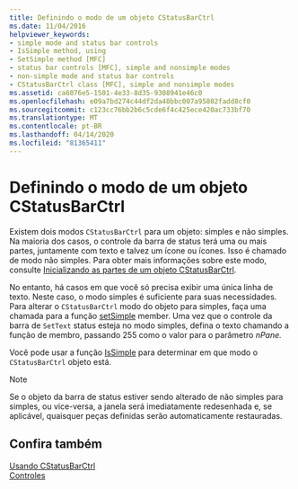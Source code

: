 ```yaml
---
title: Definindo o modo de um objeto CStatusBarCtrl
ms.date: 11/04/2016
helpviewer_keywords:
- simple mode and status bar controls
- IsSimple method, using
- SetSimple method [MFC]
- status bar controls [MFC], simple and nonsimple modes
- non-simple mode and status bar controls
- CStatusBarCtrl class [MFC], simple and nonsimple modes
ms.assetid: ca6076e5-1501-4e33-8d35-9308941e46c0
ms.openlocfilehash: e09a7bd274c44df2da48bbc007a95802fadd8cf0
ms.sourcegitcommit: c123cc76bb2b6c5cde6f4c425ece420ac733bf70
ms.translationtype: MT
ms.contentlocale: pt-BR
ms.lasthandoff: 04/14/2020
ms.locfileid: "81365411"
---
```

# <a name="setting-the-mode-of-a-cstatusbarctrl-object"></a>Definindo o modo de um objeto CStatusBarCtrl

Existem dois modos `CStatusBarCtrl` para um objeto: simples e não simples. Na maioria dos casos, o controle da barra de status terá uma ou mais partes, juntamente com texto e talvez um ícone ou ícones. Isso é chamado de modo não simples. Para obter mais informações sobre este modo, consulte [Inicializando as partes de um objeto CStatusBarCtrl](../mfc/initializing-the-parts-of-a-cstatusbarctrl-object.md).

No entanto, há casos em que você só precisa exibir uma única linha de texto. Neste caso, o modo simples é suficiente para suas necessidades. Para alterar o `CStatusBarCtrl` modo do objeto para simples, faça uma chamada para a função [setSimple](../mfc/reference/cstatusbarctrl-class.md#setsimple) member. Uma vez que o controle da barra de `SetText` status esteja no modo simples, defina o texto chamando a função de membro, passando 255 como o valor para o parâmetro *nPane.*

Você pode usar a função [IsSimple](../mfc/reference/cstatusbarctrl-class.md#issimple) para determinar em que modo o `CStatusBarCtrl` objeto está.

> [!NOTE]
> Se o objeto da barra de status estiver sendo alterado de não simples para simples, ou vice-versa, a janela será imediatamente redesenhada e, se aplicável, quaisquer peças definidas serão automaticamente restauradas.

## <a name="see-also"></a>Confira também

[Usando CStatusBarCtrl](../mfc/using-cstatusbarctrl.md)<br/>
[Controles](../mfc/controls-mfc.md)

